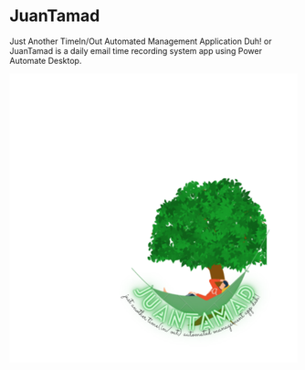 # JuanTamad 

Just Another TimeIn/Out Automated Management Application Duh! or JuanTamad is a daily email time recording system app using Power Automate Desktop. 
<p align="center">
  <img src="_poster.png" />
</p>

